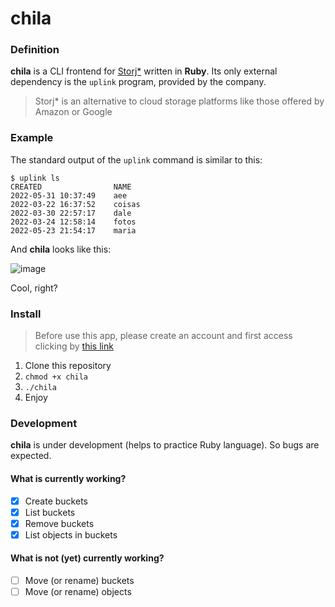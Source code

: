 # chila

### Definition
**chila** is a CLI frontend for [Storj*](https://www.storj.io/) written in **Ruby**. Its only external dependency is the `uplink` program, provided by the company.

> Storj* is an alternative to cloud storage platforms like those offered by Amazon or Google

### Example
The standard output of the `uplink` command is similar to this:
```
$ uplink ls
CREATED                NAME
2022-05-31 10:37:49    aee
2022-03-22 16:37:52    coisas
2022-03-30 22:57:17    dale
2022-03-24 12:58:14    fotos
2022-05-23 21:54:17    maria
```

And **chila** looks like this:

![image](https://user-images.githubusercontent.com/98054462/177184806-a6855062-625c-481d-a626-7b7a152c2be1.png)

Cool, right?

### Install
> Before use this app, please create an account and first access clicking by [this link](https://www.storj.io/)

1. Clone this repository
2. `chmod +x chila`
3. `./chila`
4. Enjoy

### Development
**chila** is under development (helps to practice Ruby language). So bugs are expected.

#### What is currently working?
- [x] Create buckets
- [x] List buckets
- [x] Remove buckets
- [x] List objects in buckets
#### What is not (yet) currently working?
- [ ] Move (or rename) buckets
- [ ] Move (or rename) objects